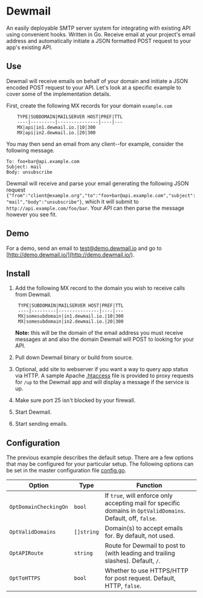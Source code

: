 Dewmail
=======

An easily deployable SMTP server system for integrating with existing API using convenient hooks. Written in Go. Receive email at your project's email address and automatically initiate a JSON formatted POST request to your app's existing API.

## Use ##
Dewmail will receive emails on behalf of your domain and initiate a JSON encoded POST request to your API. Let's look at a specific example to cover some of the implementation details.

First, create the following MX records for your domain ```example.com```

		TYPE|SUBDOMAIN|MAILSERVER HOST|PREF|TTL
		----|---------|---------------|----|---
		MX|api|in1.dewmail.io.|10|300
		MX|api|in2.dewmail.io.|20|300

You may then send an email from any client--for example, consider the following message.

```
To: foo+bar@api.example.com
Subject: mail
Body: unsubscribe
```
		
Dewmail will receive and parse your email generating the following JSON request ```{"from":"client@example.org","to":"foo+bar@api.example.com","subject":"mail","body":"unsubscribe"}```, which it will submit to ```http://api.example.com/foo/bar```. Your API can then parse the message however you see fit.

## Demo ##

For a demo, send an email to [test@demo.dewmail.io](mailto:test@demo.dewmail.io) and go to [http://demo.dewmail.io/](http://demo.dewmail.io/).

## Install ##
1. Add the following MX record to the domain you wish to receive calls from Dewmail.

		TYPE|SUBDOMAIN|MAILSERVER HOST|PREF|TTL
		----|---------|---------------|----|---
		MX|somesubdomain|in1.dewmail.io.|10|300
		MX|somesubdomain|in2.dewmail.io.|20|300

	**Note:** this will be the domain of the email address you must receive messages at and also the domain Dewmail will POST to looking for your API.
2. Pull down Dewmail binary or build from source.
3. Optional, add site to webserver if you want a way to query app status via HTTP. A sample Apache [.htaccess](api/public_html/.htaccess) file is provided to proxy requests for ```/up``` to the Dewmail app and will display a message if the service is up.
4. Make sure port 25 isn't blocked by your firewall.
5. Start Dewmail.
6. Start sending emails.

## Configuration ##

The previous example describes the default setup. There are a few options that may be configured for your particular setup. The following options can be set in the master configuration file [config.go](config.go).

Option|Type|Function
------|----|--------
```OptDomainCheckingOn```|```bool```|If ```true```, will enforce only accepting mail for specific domains in ```OptValidDomains```. Default, off, ```false```.
```OptValidDomains```|```[]string```|Domain(s) to accept emails for. By default, not used.
```OptAPIRoute```|```string```|Route for Dewmail to post to (with leading and trailing slashes). Default, ```/```.
```OptToHTTPS```|```bool```|Whether to use HTTPS/HTTP for post request. Default, HTTP, ```false```.

